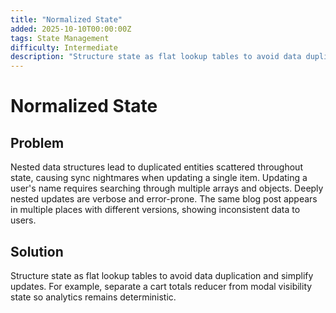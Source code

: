 ```yaml
---
title: "Normalized State"
added: 2025-10-10T00:00:00Z
tags: State Management
difficulty: Intermediate
description: "Structure state as flat lookup tables to avoid data duplication and simplify updates."
---
```

# Normalized State

## Problem

Nested data structures lead to duplicated entities scattered throughout state, causing sync nightmares when updating a single item. Updating a user's name requires searching through multiple arrays and objects. Deeply nested updates are verbose and error-prone. The same blog post appears in multiple places with different versions, showing inconsistent data to users.

## Solution

Structure state as flat lookup tables to avoid data duplication and simplify updates. For example, separate a cart totals reducer from modal visibility state so analytics remains deterministic.
